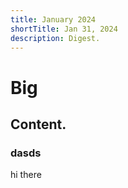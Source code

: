 ```yaml
---
title: January 2024
shortTitle: Jan 31, 2024
description: Digest.
---
```

# Big
## Content.
### dasds

hi there
